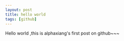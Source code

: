 ```yaml
---
layout: post
title: hello world
tags: [github]
---
```


Hello world ,this is alphaxiang's first post on github~~~

